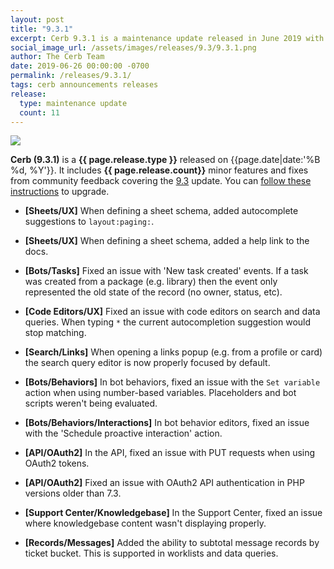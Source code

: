 ```yaml
---
layout: post
title: "9.3.1"
excerpt: Cerb 9.3.1 is a maintenance update released in June 2019 with 11 minor features and fixes from community feedback.
social_image_url: /assets/images/releases/9.3/9.3.1.png
author: The Cerb Team
date: 2019-06-26 00:00:00 -0700
permalink: /releases/9.3.1/
tags: cerb announcements releases
release:
  type: maintenance update
  count: 11
---
```


<div class="cerb-screenshot">
<img src="{{page.social_image_url}}" class="screenshot">
</div>

**Cerb (9.3.1)** is a **{{ page.release.type }}** released on {{page.date|date:'%B %d, %Y'}}. It includes **{{ page.release.count}}** minor features and fixes from community feedback covering the [9.3](/releases/9.3/) update.  You can [follow these instructions](/docs/upgrading/) to upgrade.

* **[Sheets/UX]** When defining a sheet schema, added autocomplete suggestions to `layout:paging:`.

* **[Sheets/UX]** When defining a sheet schema, added a help link to the docs.

* **[Bots/Tasks]** Fixed an issue with 'New task created' events. If a task was created from a package (e.g. library) then the event only represented the old state of the record (no owner, status, etc).

* **[Code Editors/UX]** Fixed an issue with code editors on search and data queries. When typing `*` the current autocompletion suggestion would stop matching.

* **[Search/Links]** When opening a links popup (e.g. from a profile or card) the search query editor is now properly focused by default.

* **[Bots/Behaviors]** In bot behaviors, fixed an issue with the `Set variable` action when using number-based variables. Placeholders and bot scripts weren't being evaluated.

* **[Bots/Behaviors/Interactions]** In bot behavior editors, fixed an issue with the 'Schedule proactive interaction' action.

* **[API/OAuth2]** In the API, fixed an issue with PUT requests when using OAuth2 tokens.

* **[API/OAuth2]** Fixed an issue with OAuth2 API authentication in PHP versions older than 7.3.

* **[Support Center/Knowledgebase]** In the Support Center, fixed an issue where knowledgebase content wasn't displaying properly.

* **[Records/Messages]** Added the ability to subtotal message records by ticket bucket. This is supported in worklists and data queries.

